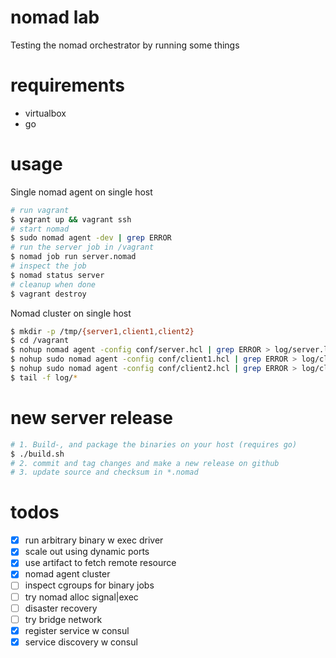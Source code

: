 # nomad lab
Testing the nomad orchestrator by running some things

# requirements
- virtualbox
- go

# usage

Single nomad agent on single host

```bash
# run vagrant
$ vagrant up && vagrant ssh
# start nomad
$ sudo nomad agent -dev | grep ERROR
# run the server job in /vagrant
$ nomad job run server.nomad
# inspect the job
$ nomad status server
# cleanup when done
$ vagrant destroy
```

Nomad cluster on single host

```bash
$ mkdir -p /tmp/{server1,client1,client2}
$ cd /vagrant
$ nohup nomad agent -config conf/server.hcl | grep ERROR > log/server.log &
$ nohup sudo nomad agent -config conf/client1.hcl | grep ERROR > log/client1.log &
$ nohup sudo nomad agent -config conf/client2.hcl | grep ERROR > log/client2.log &
$ tail -f log/*
```

# new server release
```bash
# 1. Build-, and package the binaries on your host (requires go)
$ ./build.sh
# 2. commit and tag changes and make a new release on github
# 3. update source and checksum in *.nomad
```

# todos
- [x] run arbitrary binary w exec driver
- [x] scale out using dynamic ports
- [x] use artifact to fetch remote resource
- [x] nomad agent cluster
- [ ] inspect cgroups for binary jobs
- [ ] try nomad alloc signal|exec
- [ ] disaster recovery
- [ ] try bridge network
- [x] register service w consul
- [x] service discovery w consul
